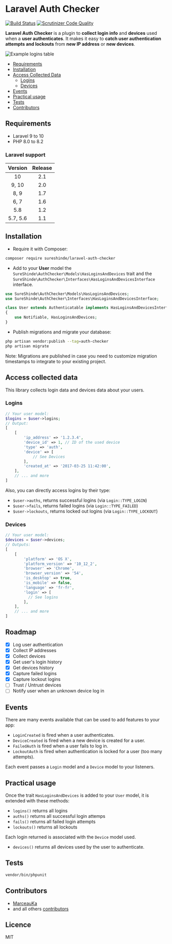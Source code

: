 # Laravel Auth Checker

[![Build Status](https://travis-ci.org/sureshinde/laravel-auth-checker.svg?branch=master)](https://travis-ci.org/sureshinde/laravel-auth-checker) [![Scrutinizer Code Quality](https://scrutinizer-ci.com/g/sureshinde/laravel-auth-checker/badges/quality-score.png?b=master)](https://scrutinizer-ci.com/g/sureshinde/laravel-auth-checker/?branch=master)

**Laravel Auth Checker** is a plugin to **collect login info** and **devices** used when a **user authenticates**. It makes it easy to **catch user authentication attempts and lockouts** from **new IP address** or **new devices**.
  
![Example logins table](screenshot.png?raw=true)
 
- [Requirements](#requirements)
- [Installation](#installation)
- [Access Collected Data](#access-collected-data) 
    - [Logins](#logins) 
    - [Devices](#devices) 
- [Events](#events)
- [Practical usage](#practical-usage)
- [Tests](#tests)
- [Contributors](#contributors)


## Requirements

- Laravel 9 to 10
- PHP 8.0 to 8.2

### Laravel support

| Version  | Release |
|:--------:|:-------:|
|    10    |   2.1   |
|  9, 10   |   2.0   |
|   8, 9   |   1.7   |
|   6, 7   |   1.6   |
|   5.8    |   1.2   |
| 5.7, 5.6 |   1.1   |

## Installation

- Require it with Composer:

```bash
composer require sureshinde/laravel-auth-checker
```

- Add to your **User** model the `SureShinde\AuthChecker\Models\HasLoginsAndDevices` trait and the `SureShinde\AuthChecker\Interfaces\HasLoginsAndDevicesInterface` interface.

```php
use SureShinde\AuthChecker\Models\HasLoginsAndDevices;
use SureShinde\AuthChecker\Interfaces\HasLoginsAndDevicesInterface;

class User extends Authenticatable implements HasLoginsAndDevicesInterface
{
    use Notifiable, HasLoginsAndDevices;  
}
```

- Publish migrations and migrate your database:

```bash
php artisan vendor:publish --tag=auth-checker
php artisan migrate
```

Note: Migrations are published in case you need to customize migration timestamps to integrate to your existing project.

## Access collected data

This library collects login data and devices data about your users.

### Logins

```php
// Your user model:
$logins = $user->logins;
// Output: 
[
    [
        'ip_address' => '1.2.3.4',
        'device_id' => 1, // ID of the used device
        'type' => 'auth',
        'device' => [
            // See Devices
        ],
        'created_at' => '2017-03-25 11:42:00',
    ],
    // ... and more
]
```

Also, you can directly access logins by their type:
- `$user->auths`, returns successful logins (via `Login::TYPE_LOGIN`)
- `$user->fails`, returns failed logins (via `Login::TYPE_FAILED`)
- `$user->lockouts`, returns locked out logins (via `Login::TYPE_LOCKOUT`)

### Devices

```php
// Your user model:
$devices = $user->devices;
// Outputs:
[
    [
        'platform' => 'OS X',
        'platform_version' => '10_12_2',
        'browser' => 'Chrome',
        'browser_version' => '54',
        'is_desktop' => true,
        'is_mobile' => false,
        'language' => 'fr-fr',
        'login' => [
          // See logins
        ],
    ],
    // ... and more
]
```

## Roadmap

- [x] Log user authentication
- [x] Collect IP addresses
- [x] Collect devices
- [x] Get user's login history
- [x] Get devices history
- [x] Capture failed logins
- [x] Capture lockout logins
- [ ] Trust / Untrust devices
- [ ] Notify user when an unknown device log in

## Events

There are many events available that can be used to add features to your app:
- `LoginCreated` is fired when a user authenticates.
- `DeviceCreated` is fired when a new device is created for a user.
- `FailedAuth` is fired when a user fails to log in.
- `LockoutAuth` is fired when authentication is locked for a user (too many attempts).

Each event passes a `Login` model and a `Device` model to your listeners.

## Practical usage

Once the trait `HasLoginsAndDevices` is added to your `User` model, it is extended with these methods:

- `logins()` returns all logins
- `auths()` returns all successful login attemps
- `fails()` returns all failed login attempts
- `lockouts()` returns all lockouts

Each login returned is associated with the `Device` model used.

- `devices()` returns all devices used by the user to authenticate.

## Tests

```bash
vendor/bin/phpunit
```

## Contributors

- [MarceauKa](https://github.com/MarceauKa)
- and all others [contributors](https://github.com/sureshinde/laravel-auth-checker/graphs/contributors)

## Licence

MIT
